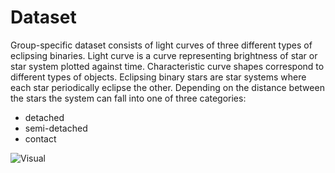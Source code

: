 Dataset
=======

Group-specific dataset consists of light curves of three different types of eclipsing binaries. 
Light curve is a curve representing brightness of star or star system plotted against time. 
Characteristic curve shapes correspond to different types of objects. 
Eclipsing binary stars are star systems where each star periodically eclipse the other. 
Depending on the distance between the stars the system can fall into one of three categories:

- detached
- semi-detached
- contact

![Visual](http://lifeng.lamost.org/courses/astrotoday/CHAISSON/AT320/IMAGES/AT20FG21.JPG)